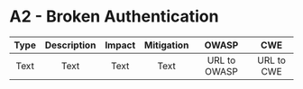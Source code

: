 # A2 - Broken Authentication

| Type | Description | Impact | Mitigation | OWASP | CWE |
|:-:|:-:|:-:|:-:|:-:|:-:|
| Text | Text | Text | Text | URL to OWASP | URL to CWE |